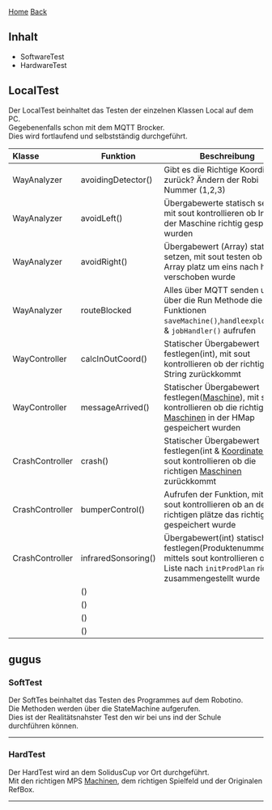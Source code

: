 [Home](home) [Back](DokuSolidus)  
  
## Inhalt
  
- SoftwareTest
- HardwareTest
  
## LocalTest  

Der LocalTest beinhaltet das Testen der einzelnen Klassen Local auf dem PC.  
Gegebenenfalls schon mit dem MQTT Brocker.  
Dies wird fortlaufend und selbstständig durchgeführt. 

| Klasse| Funktion | Beschreibung| I.O.| 
| :------- | --- | --- | :---- |
| WayAnalyzer|avoidingDetector()|Gibt es die Richtige Koordinate zurück? Ändern der Robi Nummer (1,2,3) |X |
| WayAnalyzer|avoidLeft()|Übergabewerte statisch setzen mit sout kontrollieren ob In & Out der Maschine richtig gespeichert wurden |X |
| WayAnalyzer|avoidRight()| Übergabewert (Array) statisch setzen, mit sout testen ob jeder Array platz um eins nach hinten verschoben wurde|X |
| WayAnalyzer|routeBlocked|Alles über MQTT senden und über die Run Methode  die Funktionen `saveMachine()`,`handleexploCoords` & `jobHandler()` aufrufen  |X |
|WayController|calcInOutCoord() |Statischer Übergabewert festlegen(int), mit sout kontrollieren ob der richtige String zurückkommt |X|  
|WayController|messageArrived() |Statischer Übergabewert festlegen([Maschine](Machine)), mit sout kontrollieren ob die richtigen [Maschinen](Machine) in der HMap gespeichert wurden |X|
|CrashController|crash() |Statischer Übergabewert festlegen(int & [Koordinaten](Coord)), mit sout kontrollieren ob die richtigen [Maschinen](Machine) zurückkommt |X|
| CrashController| bumperControl()|Aufrufen der Funktion, mittels sout kontrollieren ob an den richtigen plätze das richtige gespeichert wurde |X|
| CrashController| infraredSonsoring()|Übergabewert(int) statisch festlegen(Produktenummer), mittels sout kontrollieren ob die Liste nach `initProdPlan` richtig zusammengestellt wurde|X|
| | ()| |X|
| | ()| |X|
| | ()| |X|
| | ()| |X|
gugus
----------

### SoftTest ###

Der SoftTes beinhaltet das Testen des Programmes auf dem Robotino.  
Die Methoden werden über die StateMachine aufgerufen.  
Dies ist der Realitätsnahster Test den wir bei uns ind der Schule durchführen können.  

----------

### HardTest ###

Der HardTest wird an dem SolidusCup vor Ort durchgeführt.  
Mit den richtigen MPS [Machinen](Machine), dem richtigen Spielfeld und der Originalen RefBox.  

----------